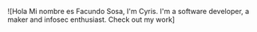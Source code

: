 ![Hola Mi nombre es Facundo Sosa, I'm Cyris. I'm a software developer, a maker and infosec enthusiast. Check out my work]
